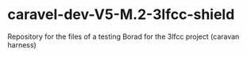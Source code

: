 # caravel-dev-V5-M.2-3lfcc-shield
Repository for the files of a testing Borad for the 3lfcc project (caravan harness)

